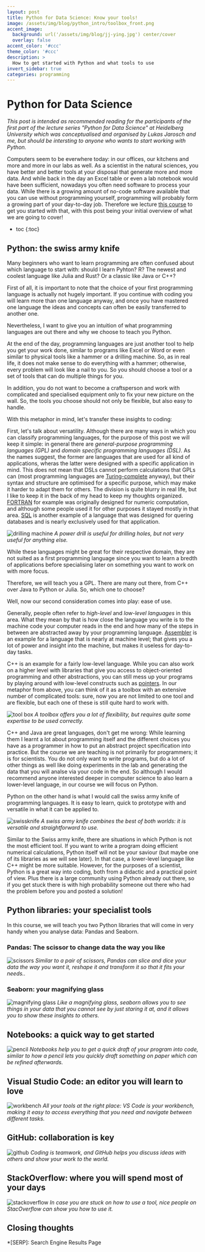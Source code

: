 ```yaml
---
layout: post
title: Python for Data Science: Know your tools!
image: /assets/img/blog/python_intro/toolbox_front.png
accent_image: 
  background: url('/assets/img/blog/jj-ying.jpg') center/cover
  overlay: false
accent_color: '#ccc'
theme_color: '#ccc'
description: >
  How to get started with Python and what tools to use
invert_sidebar: true
categories: programming
---
```


# Python for Data Science

*This post is intended as recommended reading for the participants of the first part of the lecture series "Python for Data Science" at Heidelberg University which was conceptualised and organised by Lukas Jarosch and me, but should be intersting to anyone who wants to start working with Python.*

Computers seem to be everwhere today: in our offices, our kitchens and more and more in our labs as well. As a scientist in the natural sciences, you have better and better tools at your disposal that generate more and more data. And while back in the day an Excel table or even a lab notebook would have been sufficient, nowadays you often need software to process your data. While there is a growing amount of no-code software available that you can use without programming yourself, programming will probably form a growing part of your day-to-day job. Therefore we lecture [this course](https://github.com/kierandidi/python_for_scientists) to get you started with that, with this post being your initial overview of what we are going to cover!
* toc
{:toc}


## Python: the swiss army knife

Many beginners who want to learn programming are often confused about which language to start with: should I learn Pyhton? R? The newest and coolest language like Julia and Rust? Or a classic like Java or C++? 

First of all, it is important to note that the choice of your first programming language is actually not hugely important. If you continue with coding you will learn more than one language anyway, and once you have mastered one language the ideas and concepts can often be easily transferred to another one. 

Nevertheless, I want to give you an intuition of what programming languages are out there and why we choose to teach you Python.

At the end of the day, programming languages are just another tool to help you get your work done, similar to programs like Excel or Word or even similar to physical tools like a hammer or a drilling machine. So, as in real life, it does not make sense to do everything with a hammer; otherwise, every problem will look like a nail to you. So you should choose a tool or a set of tools that can do multiple things for you. 

In addition, you do not want to become a craftsperson and work with complicated and specialised equipment only to fix your new picture on the wall. So, the tools you choose should not only be flexible, but also easy to handle. 

With this metaphor in mind, let's transfer these insights to coding:

First, let's talk about versatility. Although there are many ways in which you can classify programming languages, for the purpose of this post we will keep it simple: in general there are *general-purpose programming languages (GPL)* and *domain specific programming languages (DSL)*. As the names suggest, the former are languages that are used for all kind of applications, wheras the latter were designed with a specific application in mind. 
This does not mean that DSLs cannot perform calculations that GPLs can (most programming languages are [Turing-complete]() anyway), but their syntax and structure are optimised for a specific purpose, which may make it harder to adapt them for others. 
The division is quite blurry in real life, but I like to keep it in the back of my head to keep my thoughts organized. [FORTRAN]() for example was originally designed for numeric computation, and although some people used it for other purposes it stayed mostly in that area. [SQL]() is another example of a language that was designed for quering databases and is nearly exclusively used for that application.

![drilling machine](/assets/img/blog/python_intro/powerdrill.png)
*A power drill is useful for drilling holes, but not very useful for anything else.*

While these languages might be great for their respective domain, they are not suited as a first programming language since you want to learn a bredth of applications before specialising later on something you want to work on with more focus.

Therefore, we will teach you a GPL. There are many out there, from C++ over Java to Python or Julia. So, which one to choose?

Well, now our second consideration comes into play: ease of use.

Generally, people often refer to *high-level* and *low-level languages* in this area. What they mean by that is how close the language you write is to the machine code your computer reads in the end and how many of the steps in between are abstracted away by your programming language. [Assembler]() is an example for a language that is nearly at machine level; that gives you a lot of power and insight into the machine, but makes it useless for day-to-day tasks.

C++ is an example for a fairly low-level language. While you can also work on a higher level with libraries that give you access to object-oriented programming and other abstractions, you can still mess up your programs by playing around with low-level constructs such as [pointers](https://hackaday.com/2018/04/04/the-basics-and-pitfalls-of-pointers-in-c/). In our metaphor from above, you can think of it as a toolbox with an extensive number of complicated tools: sure, now you are not limited to one tool and are flexible, but each one of these is still quite hard to work with. 

![tool box](/assets/img/blog/python_intro/toolbox.jpg)
*A toolbox offers you a lot of flexibility, but requires quite some expertise to be used correctly.*

C++ and Java are great languages, don't get me wrong: While learning them I learnt a lot about programming itself and the different choices you have as a programmer in how to put an abstract project specification into practice. But the course we are teaching is not primarily for programmers; it is for scientists. You do not only want to write programs, but do a lot of other things as well like doing experiments in the lab and generating the data that you will analse via your code in the end. So although I would recommend anyone interested deeper in computer science to also learn a lower-level language, in our course we will focus on Python.

Python on the other hand is what I would call the swiss army knife of programming languages. It is easy to learn, quick to prototype with and versatile in what it can be applied to.

![swissknife](/assets/img/blog/python_intro/swissknife.jpg)
*A swiss army knife combines the best of both worlds: it is versatile and straightforward to use.*

Similar to the Swiss army knife, there are situations in which Python is not the most efficient tool. If you want to write a program doing efficient numerical calculations, Python itself will not be your saviour (but maybe one of its libraries as we will see later). In that case, a lower-level language like C++ might be more suitable. However, for the purposes of a scientist, Python is a great way into coding, both from a didactic and a practical point of view. Plus there is a large community using Python already out there, so if you get stuck there is with high probability someone out there who had the problem before you and posted a solution!

## Python libraries: your specialist tools

In this course, we will teach you two Python libraries that will come in very handy when you analyse data: Pandas and Seaborn.
### Pandas: The scissor to change data the way you like

![scissors](/assets/img/blog/python_intro/scissors.png)
*Similar to a pair of scissors, Pandas can slice and dice your data the way you want it, reshape it and transform it so that it fits your needs..*

### Seaborn: your magnifying glass

![magnifying glass](/assets/img/blog/python_intro/lupe.png)
*Like a magnifying glass, seaborn allows you to see things in your data that you cannot see by just staring it at, and it allows you to show these insights to others.*

## Notebooks: a quick way to get started

![pencil](/assets/img/blog/python_intro/pencil.png)
*Notebooks help you to get a quick draft of your program into code, similar to how a pencil lets you quickly draft something on paper which can be refined afterwards.*

## Visual Studio Code: an editor you will learn to love

![workbench](/assets/img/blog/python_intro/workbench.png)
*All your tools at the right place: VS Code is your workbench, making it easy to access everything that you need and navigate between different tasks.*
## GitHub: collaboration is key

![github](/assets/img/blog/python_intro/github.png)
*Coding is teamwork, and GitHub helps you discuss ideas with others and show your work to the world.*

## StackOverflow: where you will spend most of your days

![stackoverflow](/assets/img/blog/python_intro/stackoverflow.png)
*In case you are stuck on how to use a tool, nice people on StacOverflow can show you how to use it.*

## Closing thoughts




*[SERP]: Search Engine Results Page
